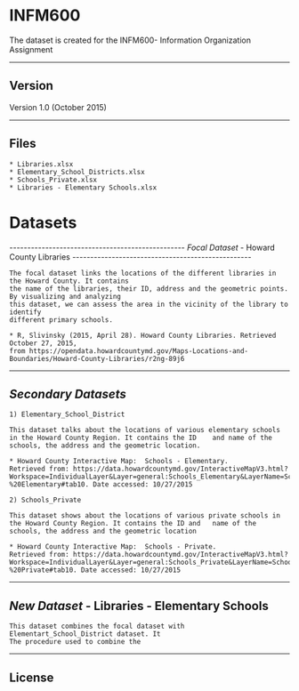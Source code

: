 # INFM600
The dataset is created for the INFM600- Information Organization Assignment

-------
Version
-------

Version 1.0 (October 2015)

-----
Files
-----

	* Libraries.xlsx
	* Elementary_School_Districts.xlsx
 	* Schools_Private.xlsx
 	* Libraries - Elementary Schools.xlsx
 
<h1> Datasets </h1> 
-------------------------------------------------
<i> Focal Dataset </i> - Howard County Libraries
--------------------------------------------------

	The focal dataset links the locations of the different libraries in the Howard County. It contains
	the name of the libraries, their ID, address and the geometric points. By visualizing and analyzing 
	this dataset, we can assess the area in the vicinity of the library to identify
	different primary schools. 
	
	* R, Slivinsky (2015, April 28). Howard County Libraries. Retrieved October 27, 2015, 
	from https://opendata.howardcountymd.gov/Maps-Locations-and-Boundaries/Howard-County-Libraries/r2ng-89j6

----------------------------
<i> Secondary Datasets </i>
-----------------------------

	1) Elementary_School_District 
	
	This dataset talks about the locations of various elementary schools in the Howard County Region. It contains the ID 	and name of the schools, the address and the geometric location.
	
	* Howard County Interactive Map:  Schools - Elementary.
	Retrieved from: https://data.howardcountymd.gov/InteractiveMapV3.html?Workspace=IndividualLayer&Layer=general:Schools_Elementary&LayerName=Schools%20-%20Elementary#tab10. Date accessed: 10/27/2015
	
	2) Schools_Private

	This dataset shows about the locations of various private schools in the Howard County Region. It contains the ID and 	name of the schools, the address and the geometric location
	
	* Howard County Interactive Map:  Schools - Private.
	Retrieved from: https://data.howardcountymd.gov/InteractiveMapV3.html?Workspace=IndividualLayer&Layer=general:Schools_Private&LayerName=Schools%20-%20Private#tab10. Date accessed: 10/27/2015

-------------------------------------------------------
<i> New Dataset </i> -  Libraries - Elementary Schools
-------------------------------------------------------

	This dataset combines the focal dataset with Elementart_School_District dataset. It 
	The procedure used to combine the 

	
	
	
------- 
License
-------

